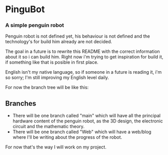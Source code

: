 # PinguBot

### A simple penguin robot

Penguin robot is not defined yet, his behaviour is not defined and the technology's for build him already are not decided.

The goal in a future is to rewrite this README with the correct information about it so i can build him.
Right now i'm trying to get inspiration for build it, if something like that is posible in first place.

English isn't my native language, so if someone in a future is reading it, i'm so sorry; I'm still improving my English level daily.

For now the branch tree will be like this:

## Branches

+ There will be one branch called "main" which will have all the principal hardware content of the penguin robot, as the 3D design, the electronic circuit and the mathematic theory.
+ There will be one branch called "Web" which will have a web/blog where I'll be writing about the progress of the robot. 

For now that's the way I will work on my project.



